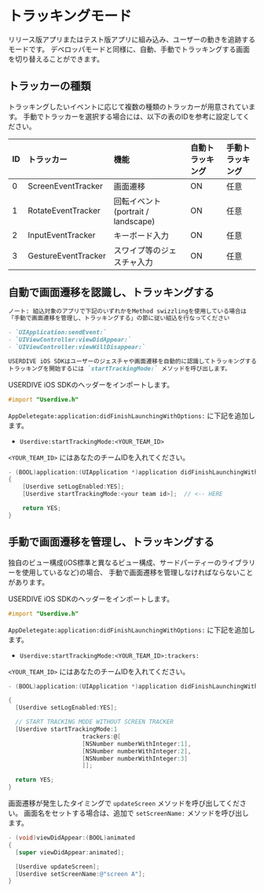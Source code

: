 # トラッキングモード

リリース版アプリまたはテスト版アプリに組み込み、ユーザーの動きを追跡するモードです。
デベロッパモードと同様に、自動、手動でトラッキングする画面を切り替えることができます。

## トラッカーの種類

トラッキングしたいイベントに応じて複数の種類のトラッカーが用意されています。
手動でトラッカーを選択する場合には、以下の表のIDを参考に設定してください。

| ID | トラッカー          | 機能                                | 自動トラッキング | 手動トラッキング |
|:---|:--------------------|:------------------------------------|:-----------------|:-----------------|
| 0  | ScreenEventTracker  | 画面遷移                            | ON               | 任意             |
| 1  | RotateEventTracker  | 回転イベント (portrait / landscape) | ON               | 任意             |
| 2  | InputEventTracker   | キーボード入力                      | ON               | 任意             |
| 3  | GestureEventTracker | スワイプ等のジェスチャ入力          | ON               | 任意             |

## 自動で画面遷移を認識し、トラッキングする

```markdown
ノート: 組込対象のアプリで下記のいずれかをMethod swizzlingを使用している場合は
「手動で画面遷移を管理し、トラッキングする」の節に従い組込を行なってください

- `UIApplication:sendEvent:`
- `UIViewController:viewDidAppear:`
- `UIViewController:viewWillDisappear:`

USERDIVE iOS SDKはユーザーのジェスチャや画面遷移を自動的に認識してトラッキングすることができます。
トラッキングを開始するには `startTrackingMode:` メソッドを呼び出します。
```

USERDIVE iOS SDKのヘッダーをインポートします。

```objective-c
#import "Userdive.h"
```

`AppDeletegate:application:didFinishLaunchingWithOptions:` に下記を追加します。

- `Userdive:startTrackingMode:<YOUR_TEAM_ID>`

`<YOUR_TEAM_ID>` にはあなたのチームIDを入れてください。

```objective-c
- (BOOL)application:(UIApplication *)application didFinishLaunchingWithOptions:(NSDictionary *)launchOptions
{
    [Userdive setLogEnabled:YES];
    [Userdive startTrackingMode:<your team id>];  // <-- HERE

    return YES;
}
```

## 手動で画面遷移を管理し、トラッキングする

独自のビュー構成(iOS標準と異なるビュー構成、サードパーティーのライブラリーを使用しているなど)の場合、
手動で画面遷移を管理しなければならないことがあります。

USERDIVE iOS SDKのヘッダーをインポートします。

```objective-c
#import "Userdive.h"
```

`AppDeletegate:application:didFinishLaunchingWithOptions:` に下記を追加します。

- `Userdive:startTrackingMode:<YOUR_TEAM_ID>:trackers:`

`<YOUR_TEAM_ID>` にはあなたのチームIDを入れてください。

```objective-c
- (BOOL)application:(UIApplication *)application didFinishLaunchingWithOptions:(NSDictionary *)launchOptions

{
  [Userdive setLogEnabled:YES];

  // START TRACKING MODE WITHOUT SCREEN TRACKER
  [Userdive startTrackingMode:1
                     trackers:@[
                     [NSNumber numberWithInteger:1],
                     [NSNumber numberWithInteger:2],
                     [NSNumber numberWithInteger:3]
                     ]];

  return YES;
}
```

画面遷移が発生したタイミングで `updateScreen` メソッドを呼び出してください。
画面名をセットする場合は、追加で `setScreenName:` メソッドを呼び出します。

```objective-c
- (void)viewDidAppear:(BOOL)animated
{
  [super viewDidAppear:animated];

  [Userdive updateScreen];
  [Userdive setScreenName:@"screen A"];
}
```
